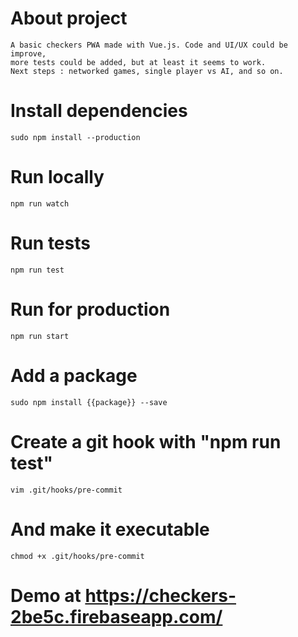 # About project
	A basic checkers PWA made with Vue.js. Code and UI/UX could be improve,
	more tests could be added, but at least it seems to work.
	Next steps : networked games, single player vs AI, and so on.

# Install dependencies
	sudo npm install --production

# Run locally
	npm run watch

# Run tests
	npm run test

# Run for production
	npm run start

# Add a package
	sudo npm install {{package}} --save

# Create a git hook with "npm run test"
	vim .git/hooks/pre-commit
# And make it executable
	chmod +x .git/hooks/pre-commit

# Demo at https://checkers-2be5c.firebaseapp.com/
